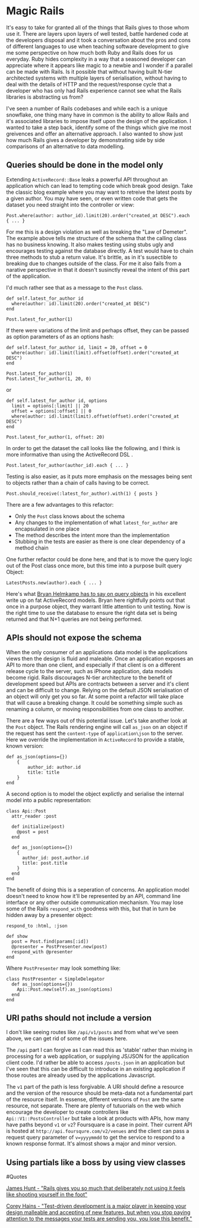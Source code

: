 # Magic Rails

It's easy to take for granted all of the things that Rails gives to those whom use it. There are layers upon layers of well tested, battle hardened code at the developers disposal and it took a conversation about the pros and cons of different languages to use when teaching software development to give me some perspective on how much both Ruby and Rails does for us everyday.  Ruby hides complexity in a way that a seasoned developer can appreciate where it appears like magic to a newbie and I wonder if a parallel can be made with Rails.  Is it possible that without having built N-tier architected systems with multiple layers of serialisation, without having to deal with the details of HTTP and the request/response cycle that a developer who has only had Rails experience cannot see what the Rails libraries is abstracting us from?  

I've seen a number of Rails codebases and while each is a unique snowflake, one thing many have in common is the ability to allow Rails and it's associated libraries to impose itself upon the design of the application.  I wanted to take a step back, identify some of the things which give me most greivences and offer an alternative approach.  I also wanted to show just how much Rails gives a developer by demonstrating side by side comparisons of an alternative to data modelling. 

## Queries should be done in the model only

Extending `ActiveRecord::Base` leaks a powerful API throughout an application which can lead to tempting code which break good design. Take the classic blog example where you may want to retreive the latest posts by a given author.  You may have seen, or even written code that gets the dataset you need straight into the controller or view:

    Post.where(author: author_id).limit(20).order("created_at DESC").each { ... }
    
For me this is a design violation as well as breaking the "Law of Demeter". The example above tells me structure of the schema that the calling class has no business knowing. It also makes testing using stubs ugly and encourages testing against the database directly. A test would have to chain three methods to stub a return value. It's brittle, as in it's susectible to breaking due to changes outside of the class.  For me it also fails from a narative perspective in that it doesn't susinctly reveal the intent of this part of the application.

I'd much rather see that as a message to the `Post` class.

	def self.latest_for_author id
	  where(author: id).limit(20).order("created_at DESC")
	end
	
	Post.latest_for_author(1)
	
If there were variations of the limit and perhaps offset, they can be passed as option parameters of as an options hash:

	def self.latest_for_author id, limit = 20, offset = 0
	  where(author: id).limit(limit).offset(offset).order("created_at DESC")
	end
	
	Post.latest_for_author(1)
	Post.latest_for_author(1, 20, 0)
	
or

	def self.latest_for_author id, options
	  limit = options[:limit] || 20
	  offset = options[:offset] || 0
	  where(author: id).limit(limit).offset(offset).order("created_at DESC")
	end
	
	Post.latest_for_author(1, offset: 20)
	
In order to get the dataset the call looks like the following, and I think is more informative than using the ActiveRecord DSL	.

    Post.latest_for_author(author_id).each { ... }
    
Testing is also easier, as it puts more emphasis on the messages being sent to objects rather than a chain of calls having to be correct.

	Post.should_receive(:latest_for_author).with(1) { posts }
    
There are a few advantages to this refactor:

- Only the `Post` class knows about the schema
- Any changes to the implementation of what `latest_for_author` are encapsulated in one place
- The method describes the intent more than the implementation
- Stubbing in the tests are easier as there is one clear dependency of a method chain

One further refactor could be done here, and that is to move the query logic out of the Post class once more, but this time into a purpose built query Object:

    LatestPosts.new(author).each { ... }

Here's what [Bryan Helmkamp has to say on query objects](http://blog.codeclimate.com/blog/2012/10/17/7-ways-to-decompose-fat-activerecord-models/) in his excellent write up on fat ActiveRecord models. Bryan here rightfully points out that once in a purpose object, they warrant little attention to unit testing. Now is the right time to use the database to ensure the right data set is being returned and that N+1 queries are not being performed. 


## APIs should not expose the schema

When the only consumer of an applications data model is the applications views then the design is fluid and maleable. Once an application exposes an API to more than one client, and especially if that client is on a different release cycle to the server, such as iPhone application, data models become rigid. Rails discourages N-tier architecture to the benefit of development speed but APIs are contracts between a server and it's client and can be difficult to change. Relying on the default JSON serialisation of an object will only get you so far. At some point a refactor will take place that will cause a breaking change. It could be something simple such as renaming a column, or moving responsibilities from one class to another. 

There are a few ways out of this potential issue. Let's take another look at the `Post` object. The Rails rendering engine will call `as_json` on an object if the request has sent the `content-type` of `application\json` to the server.  Here we override the implementation in `ActiveRecord` to provide a stable, known version:

	def as_json(options={})
		{
			author_id: author.id
			title: title
		}
	end
	
A second option is to model the object explictly and serialise the internal model into a public representation:

	class Api::Post
	  attr_reader :post
	  
	  def initialize(post)
	    @post = post
	  end
	  
	  def as_json(options={})
	    {
	      author_id: post.author.id
	      title: post.title
	    }
	  end
	end
	
The benefit of doing this is a seperation of concerns. An application model doesn't need to know how it'll be represented by an API, command line interface or any other outside communication mechanism. You may lose some of the Rails `respond_with` goodness with this, but that in turn be hidden away by a presenter object:

	respond_to :html, :json

	def show
	  post = Post.find(params[:id])
	  @presenter = PostPresenter.new(post)
	  respond_with @presenter
	end
	
Where `PostPresenter` may look something like:

	class PostPresenter < SimpleDelegator
	  def as_json(options={})
	    Api::Post.new(self).as_json(options)
	  end
	end
	
## URI paths should not include a version

I don't like seeing routes like `/api/v1/posts` and from what we've seen above, we can get rid of some of the issues here. 

The `/api` part I can forgive as I can read this as 'stable' rather than mixing in processing for a web application, or supplying JS/JSON for the application client code. I'd rather be able to access `/posts.json` in an application but I've seen that this can be difficult to introduce in an existing application if those routes are already used by the applications Javascript. 

The `v1` part of the path is less forgivable. A URI should define a resource and the version of the resource should be meta-data not a fundamental part of the resource itself. In essense, different versions of `Post` are the same resource, not separate.  There are plenty of tutuorials on the web which encourage the developer to create controllers like `Api::V1::PostsController` but take a look at products with APIs, how many have paths beyond `v1` or `v2`? Foursquare is a case in point. Their current API is hosted at `http://api.foursqure.com/v2/venues` and the client can pass a request query parameter of `v=yyyymmdd` to get the service to respond to a known response format. It's almost shows a major and minor version. 



## Using partials like a boss by using view classes

#Quotes

[James Hunt - "Rails gives you so much that deliberately not using it feels like shooting yourself in the foot"](http://ohthatjames.github.io/2012/06/17/rails-without-rails/)

[Corey Hains - "Test-driven development is a major player in keeping your design malleable and accepting of new features, but when you stop paying attention to the messages your tests are sending you, you lose this benefit."](http://confreaks.com/videos/641-gogaruco2011-fast-rails-tests)

